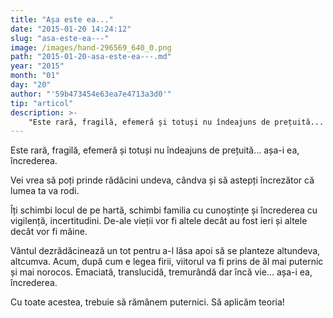 ```yaml
---
title: "Așa este ea..."
date: "2015-01-20 14:24:12"
slug: "asa-este-ea---"
image: /images/hand-296569_640_0.png
path: "2015-01-20-asa-este-ea---.md"
year: "2015"
month: "01"
day: "20"
author: "'59b473454e63ea7e4713a3d0'"
tip: "articol"
description: >-
    "Este rară, fragilă, efemeră și totuși nu îndeajuns de prețuită... așa-i ea, încrederea.Vei vrea să poți prinde rădăcini undeva, cândva și să astepți încrezător că lumea ta va rodi.Îți schimbi locul "
---
```

<div class="kg-card-markdown"><p>Este rară, fragilă, efemeră și totuși nu îndeajuns de prețuită... așa-i ea, încrederea.</p>
<p>Vei vrea să poți prinde rădăcini undeva, cândva și să astepți încrezător că lumea ta va rodi.</p>
<p>Îți schimbi locul de pe hartă, schimbi familia cu cunoștințe și încrederea cu vigilență, incertitudini. De-ale vieții vor fi altele decât au fost ieri și altele decât vor fi mâine.</p>
<p>Vântul dezrădăcinează un tot pentru a-l lăsa apoi să se planteze altundeva, altcumva. Acum, după cum e legea firii, viitorul va fi prins de ăl mai puternic și mai norocos. Emaciată, translucidă, tremurândă dar încă vie... așa-i ea, încrederea.</p>
<p>Cu toate acestea, trebuie să rămânem puternici. Să aplicăm teoria!  </p>
</div>
    